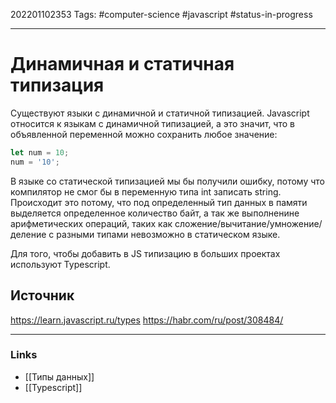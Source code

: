 202201102353
Tags: #computer-science #javascript #status-in-progress

--- 
# Динамичная и статичная типизация
Существуют языки с динамичной и статичной типизацией.
Javascript относится к языкам с динамичной типизацией, а это значит, что в объявленной переменной можно сохранить любое значение:

```js
let num = 10;
num = '10';
```

В языке со статической типизацией мы бы получили ошибку, потому что компилятор не смог бы в переменную типа int записать string. Происходит это потому, что под определенный тип данных в памяти выделяется определенное количество байт, а так же выполненине арифметических операций, таких как сложение/вычитание/умножение/деление с разными типами невозможно в статическом языке.

Для того, чтобы добавить в JS типизацию в больших проектах используют Typescript.

## Источник
https://learn.javascript.ru/types
https://habr.com/ru/post/308484/

--- 
### Links
- [[Типы данных]]
- [[Typescript]]